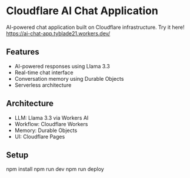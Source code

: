 # Cloudflare AI Chat Application

AI-powered chat application built on Cloudflare infrastructure.
Try it here! https://ai-chat-app.tyblade21.workers.dev/

## Features
- AI-powered responses using Llama 3.3
- Real-time chat interface
- Conversation memory using Durable Objects
- Serverless architecture

## Architecture
- LLM: Llama 3.3 via Workers AI
- Workflow: Cloudflare Workers
- Memory: Durable Objects
- UI: Cloudflare Pages

## Setup
npm install
npm run dev
npm run deploy
